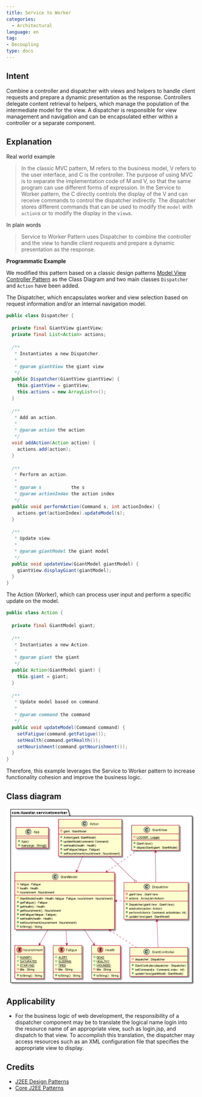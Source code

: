 ```yaml
---
title: Service to Worker
categories:
  - Architectural
language: en
tag:
- Decoupling
type: docs
---
```


## Intent

Combine a controller and dispatcher with views and helpers to handle client requests and prepare a dynamic presentation as the response. Controllers delegate content retrieval to helpers, which manage the population of the intermediate model for the view. A dispatcher is responsible for view management and navigation and can be encapsulated either within a controller or a separate component.

## Explanation

Real world example

> In the classic MVC pattern, M refers to the business model, V refers to the user interface, and C is the controller. The purpose of using MVC is to separate the implementation code of M and V, so that the same program can use different forms of expression. In the Service to Worker pattern, the C directly controls the display of the V and can receive commands to control the dispatcher indirectly. The dispatcher stores different commands that can be used to modify the `model` with `action`s or to modify the display in the `view`s.

In plain words

> Service to Worker Pattern uses Dispatcher to combine the controller and the view to handle client requests and prepare a dynamic presentation as the response.

**Programmatic Example**

We modified this pattern based on a classic design patterns [Model View Controller Pattern](https://github.com/iluwatar/java-design-patterns/tree/master/model-view-controller) as the Class Diagram and two main classes `Dispatcher` and `Action` have been added.

The Dispatcher, which encapsulates worker and view selection based on request information and/or an internal navigation model.

```java
public class Dispatcher {

  private final GiantView giantView;
  private final List<Action> actions;

  /**
   * Instantiates a new Dispatcher.
   *
   * @param giantView the giant view
   */
  public Dispatcher(GiantView giantView) {
    this.giantView = giantView;
    this.actions = new ArrayList<>();
  }

  /**
   * Add an action.
   *
   * @param action the action
   */
  void addAction(Action action) {
    actions.add(action);
  }

  /**
   * Perform an action.
   *
   * @param s           the s
   * @param actionIndex the action index
   */
  public void performAction(Command s, int actionIndex) {
    actions.get(actionIndex).updateModel(s);
  }

  /**
   * Update view.
   *
   * @param giantModel the giant model
   */
  public void updateView(GiantModel giantModel) {
    giantView.displayGiant(giantModel);
  }
}
```

The Action (Worker), which can process user input and perform a specific update on the model.

```java
public class Action {

  private final GiantModel giant;

  /**
   * Instantiates a new Action.
   *
   * @param giant the giant
   */
  public Action(GiantModel giant) {
    this.giant = giant;
  }

  /**
   * Update model based on command.
   *
   * @param command the command
   */
  public void updateModel(Command command) {
    setFatigue(command.getFatigue());
    setHealth(command.getHealth());
    setNourishment(command.getNourishment());
  }
}
```

Therefore, this example leverages the Service to Worker pattern to increase functionality cohesion and improve the business logic.


## Class diagram
![alt text](etc/service-to-worker.png "Service to Worker")

## Applicability
- For the business logic of web development, the responsibility of a dispatcher component may be to translate the logical name login into the resource name of an appropriate view, such as login.jsp, and dispatch to that view. To accomplish this translation, the dispatcher may access resources such as an XML configuration file that specifies the appropriate view to display.

## Credits
* [J2EE Design Patterns](https://www.oreilly.com/library/view/j2ee-design-patterns/0596004273/re05.html)
* [Core J2EE Patterns](http://corej2eepatterns.com/Patterns/ServiceToWorker.htm)
